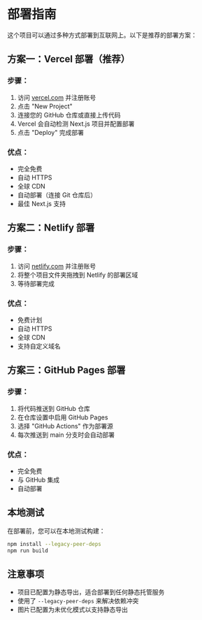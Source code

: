 # 部署指南

这个项目可以通过多种方式部署到互联网上。以下是推荐的部署方案：

## 方案一：Vercel 部署（推荐）

### 步骤：
1. 访问 [vercel.com](https://vercel.com) 并注册账号
2. 点击 "New Project"
3. 连接您的 GitHub 仓库或直接上传代码
4. Vercel 会自动检测 Next.js 项目并配置部署
5. 点击 "Deploy" 完成部署

### 优点：
- 完全免费
- 自动 HTTPS
- 全球 CDN
- 自动部署（连接 Git 仓库后）
- 最佳 Next.js 支持

## 方案二：Netlify 部署

### 步骤：
1. 访问 [netlify.com](https://netlify.com) 并注册账号
2. 将整个项目文件夹拖拽到 Netlify 的部署区域
3. 等待部署完成

### 优点：
- 免费计划
- 自动 HTTPS
- 全球 CDN
- 支持自定义域名

## 方案三：GitHub Pages 部署

### 步骤：
1. 将代码推送到 GitHub 仓库
2. 在仓库设置中启用 GitHub Pages
3. 选择 "GitHub Actions" 作为部署源
4. 每次推送到 main 分支时会自动部署

### 优点：
- 完全免费
- 与 GitHub 集成
- 自动部署

## 本地测试

在部署前，您可以在本地测试构建：

```bash
npm install --legacy-peer-deps
npm run build
```

## 注意事项

- 项目已配置为静态导出，适合部署到任何静态托管服务
- 使用了 `--legacy-peer-deps` 来解决依赖冲突
- 图片已配置为未优化模式以支持静态导出 